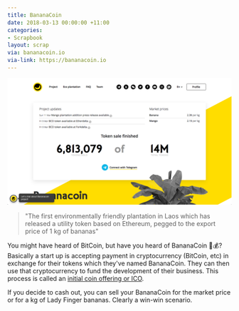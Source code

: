 ```yaml
---
title: BananaCoin
date: 2018-03-13 00:00:00 +11:00
categories:
- Scrapbook
layout: scrap
via: bananacoin.io
via-link: https://bananacoin.io
---
```


![Banana Coin](/images/bananacoin.png)

> "The first environmentally friendly plantation in Laos which has released a utility token based on Ethereum, pegged to the export price of 1 kg of bananas"

You might have heard of BitCoin, but have you heard of BananaCoin 🍌💰? Basically a start up is accepting payment in cryptocurrency (BitCoin, etc) in exchange for their tokens which they've named BananaCoin. They can then use that cryptocurrency to fund the development of their business. This process is called an [initial coin offering or ICO](https://medium.com/@Crowdwiz.io/ico-for-beginners-learn-how-icos-work-and-what-theyre-about-dc01b5bf3c30).

If you decide to cash out, you can sell your BananaCoin for the market price or for a kg of Lady Finger bananas. Clearly a win-win scenario.
